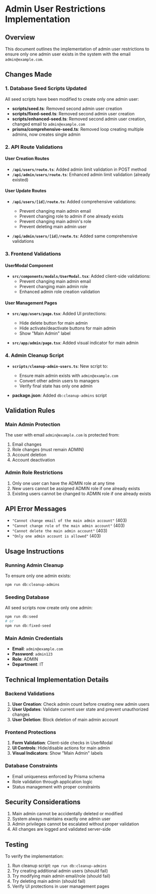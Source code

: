 # Admin User Restrictions Implementation

## Overview
This document outlines the implementation of admin user restrictions to ensure only one admin user exists in the system with the email `admin@example.com`.

## Changes Made

### 1. Database Seed Scripts Updated
All seed scripts have been modified to create only one admin user:

- **scripts/seed.ts**: Removed second admin user creation
- **scripts/fixed-seed.ts**: Removed second admin user creation  
- **scripts/enhanced-seed.ts**: Removed second admin user creation, changed email to `admin@example.com`
- **prisma/comprehensive-seed.ts**: Removed loop creating multiple admins, now creates single admin

### 2. API Route Validations

#### User Creation Routes
- **`/api/users/route.ts`**: Added admin limit validation in POST method
- **`/api/admin/users/route.ts`**: Enhanced admin limit validation (already existed)

#### User Update Routes
- **`/api/users/[id]/route.ts`**: Added comprehensive validations:
  - Prevent changing main admin email
  - Prevent changing role to admin if one already exists
  - Prevent changing main admin's role
  - Prevent deleting main admin user

- **`/api/admin/users/[id]/route.ts`**: Added same comprehensive validations

### 3. Frontend Validations

#### UserModal Component
- **`src/components/modals/UserModal.tsx`**: Added client-side validations:
  - Prevent changing main admin email
  - Prevent changing main admin role
  - Enhanced admin role creation validation

#### User Management Pages
- **`src/app/users/page.tsx`**: Added UI protections:
  - Hide delete button for main admin
  - Hide activate/deactivate buttons for main admin
  - Show "Main Admin" label

- **`src/app/admin/page.tsx`**: Added visual indicator for main admin

### 4. Admin Cleanup Script
- **`scripts/cleanup-admin-users.ts`**: New script to:
  - Ensure main admin exists with `admin@example.com`
  - Convert other admin users to managers
  - Verify final state has only one admin

- **package.json**: Added `db:cleanup-admins` script

## Validation Rules

### Main Admin Protection
The user with email `admin@example.com` is protected from:
1. Email changes
2. Role changes (must remain ADMIN)
3. Account deletion
4. Account deactivation

### Admin Role Restrictions
1. Only one user can have the ADMIN role at any time
2. New users cannot be assigned ADMIN role if one already exists
3. Existing users cannot be changed to ADMIN role if one already exists

## API Error Messages
- `"Cannot change email of the main admin account"` (403)
- `"Cannot change role of the main admin account"` (403)
- `"Cannot delete the main admin account"` (403)
- `"Only one admin account is allowed"` (403)

## Usage Instructions

### Running Admin Cleanup
To ensure only one admin exists:
```bash
npm run db:cleanup-admins
```

### Seeding Database
All seed scripts now create only one admin:
```bash
npm run db:seed
# or
npm run db:fixed-seed
```

### Main Admin Credentials
- **Email**: `admin@example.com`
- **Password**: `admin123`
- **Role**: ADMIN
- **Department**: IT

## Technical Implementation Details

### Backend Validations
1. **User Creation**: Check admin count before creating new admin users
2. **User Updates**: Validate current user state and prevent unauthorized changes
3. **User Deletion**: Block deletion of main admin account

### Frontend Protections
1. **Form Validation**: Client-side checks in UserModal
2. **UI Controls**: Hide/disable actions for main admin
3. **Visual Indicators**: Show "Main Admin" labels

### Database Constraints
- Email uniqueness enforced by Prisma schema
- Role validation through application logic
- Status management with proper constraints

## Security Considerations
1. Main admin cannot be accidentally deleted or modified
2. System always maintains exactly one admin user
3. Admin privileges cannot be escalated without proper validation
4. All changes are logged and validated server-side

## Testing
To verify the implementation:
1. Run cleanup script: `npm run db:cleanup-admins`
2. Try creating additional admin users (should fail)
3. Try modifying main admin email/role (should fail)
4. Try deleting main admin (should fail)
5. Verify UI protections in user management pages
